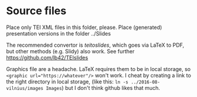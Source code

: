 # Source files
Place only TEI XML files in this folder, please. Place (generated) presentation versions in the folder ../Slides

The recommended convertor is *teitoslides*, which goes via LaTeX to PDF, but other methods
(e.g. Slidy) also work. See further https://github.com/lb42/TEIslides

Graphics file are a headache. LaTeX requires them to be in local storage, so `<graphic
url="https://whatever"/>` won't work. I cheat by creating a link to the right directory in local
storage, (like this: `ln -s ../2016-08-vilnius/images Images`) but I don't think github likes that much.





